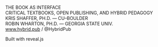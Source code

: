 THE BOOK AS INTERFACE  
CRITICAL TEXTBOOKS, OPEN PUBLISHING, AND HYBRID PEDAGOGY  
KRIS SHAFFER, PH.D. — CU–BOULDER  
ROBIN WHARTON, PH.D. — GEORGIA STATE UNIV.  
www.hybrid.pub / @HybridPub

Built with reveal.js
